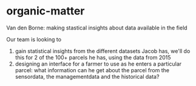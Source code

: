 # organic-matter
Van den Borne: making stastical insights about data available in the field

Our team is looking to

1. gain statistical insights from the different datasets Jacob has, we'll do this for 2 of the 100+ parcels he has, using the data from 2015
2. designing an interface for a farmer to use as he enters a particular parcel: what information can he get about the parcel from the sensordata, the managementdata and the historical data?

